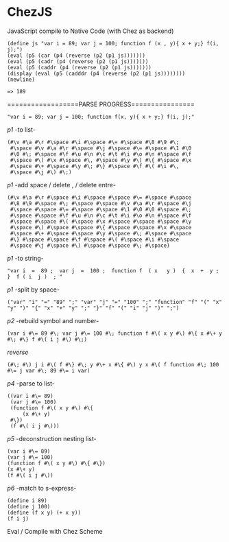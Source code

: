 # ChezJS
JavaScript compile to Native Code (with Chez as backend)


```
(define js "var i = 89; var j = 100; function f (x , y){ x + y;} f(i, j);")
(eval (p5 (car (p4 (reverse (p2 (p1 js)))))))
(eval (p5 (cadr (p4 (reverse (p2 (p1 js)))))))
(eval (p5 (caddr (p4 (reverse (p2 (p1 js)))))))
(display (eval (p5 (cadddr (p4 (reverse (p2 (p1 js))))))))
(newline)
```

`=> 189`


==================PARSE   PROGRESS================

`"var i = 89; var j = 100; function f(x, y){ x + y;} f(i, j);"`

*p1*  -to list-

```
(#\v #\a #\r #\space #\i #\space #\= #\space #\8 #\9 #\;
 #\space #\v #\a #\r #\space #\j #\space #\= #\space #\1 #\0
 #\0 #\; #\space #\f #\u #\n #\c #\t #\i #\o #\n #\space #\f
 #\space #\( #\x #\space #\, #\space #\y #\) #\{ #\space #\x
 #\space #\+ #\space #\y #\; #\} #\space #\f #\( #\i #\,
 #\space #\j #\) #\;)
 ```
 
*p1*  -add space / delete , / delete entre-

```
(#\v #\a #\r #\space #\i #\space #\space #\= #\space #\space
 #\8 #\9 #\space #\; #\space #\space #\v #\a #\r #\space #\j
 #\space #\space #\= #\space #\space #\1 #\0 #\0 #\space #\;
 #\space #\space #\f #\u #\n #\c #\t #\i #\o #\n #\space #\f
 #\space #\space #\( #\space #\x #\space #\space #\space #\y
 #\space #\) #\space #\space #\{ #\space #\space #\x #\space
 #\space #\+ #\space #\space #\y #\space #\; #\space #\space
 #\} #\space #\space #\f #\space #\( #\space #\i #\space
 #\space #\j #\space #\) #\space #\space #\; #\space)
```
*p1* -to string-
 
`"var i  =  89 ;  var j  =  100 ;  function f  ( x   y )  {  x  +  y ;  }  f ( i  j )  ; "`
 
*p1* -split by space-

`("var" "i" "=" "89" ";" "var" "j" "=" "100" ";" "function" "f" "(" "x" "y" ")" "{" "x" "+" "y" ";" "}" "f" "(" "i" "j" ")" ";")`

*p2* -rebuild symbol and number-

`(var i #\= 89 #\; var j #\= 100 #\; function f #\( x y #\) #\{ x #\+ y #\; #\} f #\( i j #\) #\;)`

*reverse*

`(#\; #\) j i #\( f #\} #\; y #\+ x #\{ #\) y x #\( f function #\; 100 #\= j var #\; 89 #\= i var)`

*p4* -parse to list-

```
((var i #\= 89)
 (var j #\= 100)
 (function f #\( x y #\) #\{ 
     (x #\+ y)
 #\})
 (f #\( i j #\)))
```

*p5* -deconstruction nesting list-

```
(var i #\= 89)
(var j #\= 100)
(function f #\( x y #\) #\{ #\})
(x #\+ y)
(f #\( i j #\))
```

*p6* -match to s-express-

```
(define i 89)
(define j 100)
(define (f x y) (+ x y))
(f i j)
```

Eval / Compile with Chez Scheme
